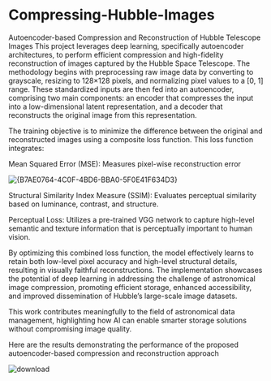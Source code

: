 # Compressing-Hubble-Images
Autoencoder-based Compression and Reconstruction of Hubble Telescope Images
This project leverages deep learning, specifically autoencoder architectures, to perform efficient compression and high-fidelity reconstruction of images captured by the Hubble Space Telescope. The methodology begins with preprocessing raw image data by converting to grayscale, resizing to 128×128 pixels, and normalizing pixel values to a [0, 1] range. These standardized inputs are then fed into an autoencoder, comprising two main components: an encoder that compresses the input into a low-dimensional latent representation, and a decoder that reconstructs the original image from this representation.

The training objective is to minimize the difference between the original and reconstructed images using a composite loss function. This loss function integrates:

Mean Squared Error (MSE): Measures pixel-wise reconstruction error

![{B7AE0764-4C0F-4BD6-BBA0-5F0E41F634D3}](https://github.com/user-attachments/assets/bc6125b3-d018-4114-85b8-4e496ff792e7)

Structural Similarity Index Measure (SSIM): Evaluates perceptual similarity based on luminance, contrast, and structure.

Perceptual Loss: Utilizes a pre-trained VGG network to capture high-level semantic and texture information that is perceptually important to human vision.

By optimizing this combined loss function, the model effectively learns to retain both low-level pixel accuracy and high-level structural details, resulting in visually faithful reconstructions. The implementation showcases the potential of deep learning in addressing the challenge of astronomical image compression, promoting efficient storage, enhanced accessibility, and improved dissemination of Hubble’s large-scale image datasets.

This work contributes meaningfully to the field of astronomical data management, highlighting how AI can enable smarter storage solutions without compromising image quality.

Here are the results demonstrating the performance of the proposed autoencoder-based compression and reconstruction approach


![download](https://github.com/user-attachments/assets/75d5996b-a137-468e-9b72-8ecd99625d8f)
